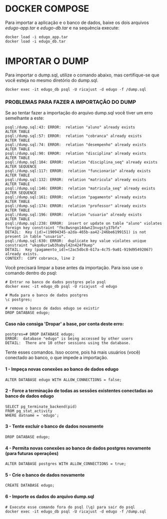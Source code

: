 # DOCKER COMPOSE
Para importar a aplicação e o banco de dados, baixe os dois arquivos *edugo-app.tar* e *edugo-db.tar* e na sequência execute:
```
docker load -i edugo_app.tar
docker load -i edugo_db.tar
```

# IMPORTAR O DUMP
Para importar o dump.sql, utilize o comando abaixo, mas certifique-se que você esteja no mesmo diretório do dump.sql.
```
docker exec -it edugo_db psql -U ricajust -d edugo -f /dump.sql
```

### PROBLEMAS PARA FAZER A IMPORTAÇÃO DO DUMP
Se ao tentar fazer a importação do arquivo dump.sql você tiver um erro semelhante a este:

```
psql:/dump.sql:43: ERROR:  relation "aluno" already exists
ALTER TABLE
psql:/dump.sql:57: ERROR:  relation "cobranca" already exists
ALTER TABLE
psql:/dump.sql:74: ERROR:  relation "desempenho" already exists
ALTER TABLE
psql:/dump.sql:90: ERROR:  relation "disciplina" already exists
ALTER TABLE
psql:/dump.sql:104: ERROR:  relation "disciplina_seq" already exists
ALTER SEQUENCE
psql:/dump.sql:117: ERROR:  relation "funcionario" already exists
ALTER TABLE
psql:/dump.sql:132: ERROR:  relation "matricula" already exists
ALTER TABLE
psql:/dump.sql:146: ERROR:  relation "matricula_seq" already exists
ALTER SEQUENCE
psql:/dump.sql:161: ERROR:  relation "pagamento" already exists
ALTER TABLE
psql:/dump.sql:174: ERROR:  relation "professor" already exists
ALTER TABLE
psql:/dump.sql:196: ERROR:  relation "usuario" already exists
ALTER TABLE
psql:/dump.sql:238: ERROR:  insert or update on table "aluno" violates foreign key constraint "fkc8wsngo14dwn23nvgsty37bfx"
DETAIL:  Key (id)=(19094345-a2da-465b-aa42-246be6199151) is not present in table "usuario".
psql:/dump.sql:630: ERROR:  duplicate key value violates unique constraint "ukqo6uriwb3habyl42n424f9uep"
DETAIL:  Key (pagamento_id)=(2ac5dbc8-617a-4c75-9a01-919d95492067) already exists.
CONTEXT:  COPY cobranca, line 2
```


Você precisará limpar a base antes da importação. Para isso use o comando dentro do psql:

```
# Entrar no banco de dados postgres pelo psql
docker exec -it edugo_db psql -U ricajust -d edugo

# Muda para o banco de dados postgres
\c postgres;

# remove o banco de dados edugo se existir
DROP DATABASE edugo;
```

#### Caso não consiga 'Dropar' a base, por conta deste erro:
```
postgres=# DROP DATABASE edugo;
ERROR:  database "edugo" is being accessed by other users
DETAIL:  There are 10 other sessions using the database.
```

Tente esses comandos. Isso ocorre, pois há mais usuários (você) conectado ao banco, o que impede a importação.

#### 1 - Impeça novas conexões ao banco de dados edugo
```
ALTER DATABASE edugo WITH ALLOW_CONNECTIONS = false;
```

#### 2 - Force a terminação de todas as sessões existentes conectadas ao banco de dados edugo
```
SELECT pg_terminate_backend(pid)
FROM pg_stat_activity
WHERE datname = 'edugo';
```

#### 3 - Tente excluir o banco de dados novamente
```
DROP DATABASE edugo;
```

#### 4 - Permita novas conexões ao banco de dados postgres novamente (para futuras operações)
```
ALTER DATABASE postgres WITH ALLOW_CONNECTIONS = true;
```

#### 5 - Crie o banco de dados novamente
```
CREATE DATABASE edugo;
```

#### 6 - Importe os dados do arquivo dump.sql
```
# Execute esse comando fora do psql (\q) para sair do psql
docker exec -it edugo_db psql -U ricajust -d edugo -f /dump.sql
```